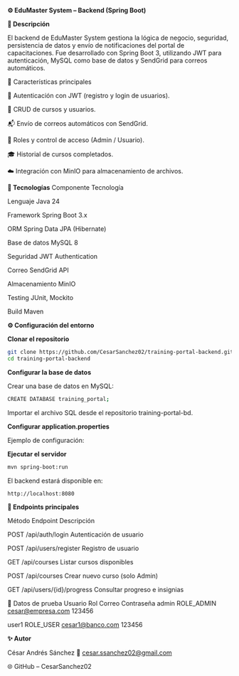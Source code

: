 **⚙️ EduMaster System – Backend (Spring Boot)**

**📘 Descripción**

El backend de EduMaster System gestiona la lógica de negocio, seguridad, persistencia de datos y envío de notificaciones del portal de capacitaciones.
Fue desarrollado con Spring Boot 3, utilizando JWT para autenticación, MySQL como base de datos y SendGrid para correos automáticos.

🧠 Características principales

🔐 Autenticación con JWT (registro y login de usuarios).

🧩 CRUD de cursos y usuarios.

📬 Envío de correos automáticos con SendGrid.

👥 Roles y control de acceso (Admin / Usuario).

🎓 Historial de cursos completados.

☁️ Integración con MinIO para almacenamiento de archivos.

**🧰 Tecnologías**
Componente	Tecnología

Lenguaje	Java 24

Framework	Spring Boot 3.x

ORM	Spring Data JPA (Hibernate)

Base de datos	MySQL 8

Seguridad	JWT Authentication

Correo	SendGrid API

Almacenamiento	MinIO

Testing	JUnit, Mockito

Build	Maven

**⚙️ Configuración del entorno**

**Clonar el repositorio**
```bash
git clone https://github.com/CesarSanchez02/training-portal-backend.git
cd training-portal-backend
```

**Configurar la base de datos**

Crear una base de datos en MySQL:
```bash
CREATE DATABASE training_portal;
```

Importar el archivo SQL desde el repositorio training-portal-bd.

**Configurar application.properties**

Ejemplo de configuración:

**Ejecutar el servidor**
```bash
mvn spring-boot:run
```


El backend estará disponible en:
```bash
http://localhost:8080
```

**📡 Endpoints principales**

Método	Endpoint	Descripción

POST	/api/auth/login	Autenticación de usuario

POST	/api/users/register	Registro de usuario

GET	/api/courses	Listar cursos disponibles

POST	/api/courses	Crear nuevo curso (solo Admin)

GET	/api/users/{id}/progress	Consultar progreso e insignias


🧪 Datos de prueba
Usuario	Rol	Correo	Contraseña
admin	ROLE_ADMIN	cesar@empresa.com 123456

user1	ROLE_USER	cesar1@banco.com 123456
  
**✨ Autor**

César Andrés Sánchez
📧 cesar.ssanchez02@gmail.com

🌐 GitHub – CesarSanchez02
